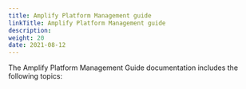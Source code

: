 ```yaml
---
title: Amplify Platform Management guide
linkTitle: Amplify Platform Management guide
description: 
weight: 20
date: 2021-08-12
---
```


The Amplify Platform Management Guide documentation includes the following topics:
